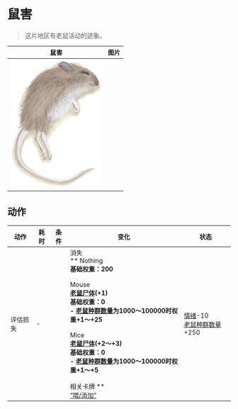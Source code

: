 # 鼠害  
> 这片地区有老鼠活动的迹象。  
  
  鼠害  |   图片   
 ----  |  ----:   
   |  <img decoding="async" src="Sprite/Mouse.png" href="a.md" style="max-width:300px;max-height:300px;">   
  
## 动作  
动作  |  耗时  |  条件  |  变化  |  状态  
----  |  ----  |  ----  |  ----  |  ----  
评估损失<br>  |  -  |    |  消失<br>** Nothing **<br>基础权重：200<br><br>** Mouse **<br>  [老鼠尸体](Mouse.md)(+1)<br>基础权重：0<br>- [老鼠种群数量](Pop_Mouse.md)为1000～100000时权重+1～+25<br><br>** Mice **<br>  [老鼠尸体](Mouse.md)(+2～+3)<br>基础权重：0<br>- [老鼠种群数量](Pop_Mouse.md)为1000～100000时权重+1～+5<br><br>** 相关卡牌 **<br>[“喂/添加”](tag_Feed.md)  |  [情绪](Morale.md)-10<br>[老鼠种群数量](Pop_Mouse.md)+250  
